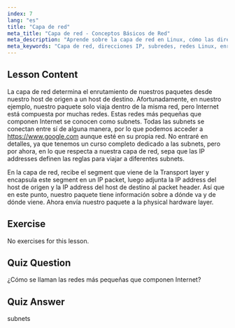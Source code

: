 ```yaml
---
index: 7
lang: "es"
title: "Capa de red"
meta_title: "Capa de red - Conceptos Básicos de Red"
meta_description: "Aprende sobre la capa de red en Linux, cómo las direcciones IP enrutan paquetes a través de subredes y su papel en la transmisión de datos. ¡Comienza tu viaje en redes Linux!"
meta_keywords: "Capa de red, direcciones IP, subredes, redes Linux, enrutamiento de paquetes, principiante, tutorial, guía"
---
```


## Lesson Content

La capa de red determina el enrutamiento de nuestros paquetes desde nuestro host de origen a un host de destino. Afortunadamente, en nuestro ejemplo, nuestro paquete solo viaja dentro de la misma red, pero Internet está compuesta por muchas redes. Estas redes más pequeñas que componen Internet se conocen como subnets. Todas las subnets se conectan entre sí de alguna manera, por lo que podemos acceder a <https://www.google.com> aunque esté en su propia red. No entraré en detalles, ya que tenemos un curso completo dedicado a las subnets, pero por ahora, en lo que respecta a nuestra capa de red, sepa que las IP addresses definen las reglas para viajar a diferentes subnets.

En la capa de red, recibe el segment que viene de la Transport layer y encapsula este segment en un IP packet, luego adjunta la IP address del host de origen y la IP address del host de destino al packet header. Así que en este punto, nuestro paquete tiene información sobre a dónde va y de dónde viene. Ahora envía nuestro paquete a la physical hardware layer.

## Exercise

No exercises for this lesson.

## Quiz Question

¿Cómo se llaman las redes más pequeñas que componen Internet?

## Quiz Answer

subnets
